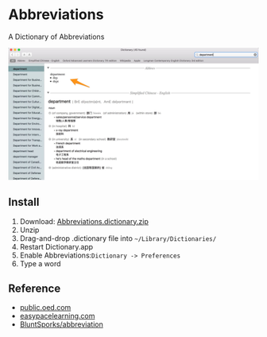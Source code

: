 # Abbreviations
A Dictionary of Abbreviations

![screenshot.jpg](./screenshot.jpg)

## Install 

 1. Download: [Abbreviations.dictionary.zip](https://github.com/fangpeishi/Abbreviations/releases)
 2. Unzip
 3. Drag-and-drop .dictionary file into `~/Library/Dictionaries/`
 4. Restart Dictionary.app
 5. Enable Abbreviations:`Dictionary -> Preferences`
 6. Type a word 


## Reference

 - [public.oed.com](http://public.oed.com/how-to-use-the-oed/abbreviations/)
 - [easypacelearning.com](https://www.easypacelearning.com/english-books/english-books-for-download-pdf/category/33-3-dictionaries-to-download-in-pdf)
 - [BluntSporks/abbreviation](https://github.com/BluntSporks/abbreviation)
